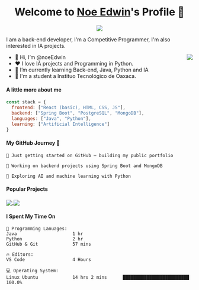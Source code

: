 <p align="center">
  <h1 align="center">Welcome to <a href="https://github.com/noeEdwin">Noe Edwin</a>'s Profile 👋</h1>
</p>
<p align="center">
  <a align="center" href="https://github.com/DenverCoder1/readme-typing-svg"><img src="https://readme-typing-svg.herokuapp.com?&font=IBM+Plex+Sans&color=F72EE2&size=25&lines=Welcome+to+my+GitHub+Profile!;I'm+a+Back+end+developer;I'm+a+competitive+programmer;" /></a>
</p>
<p>I am a back-end developer, I'm a Competitive Programmer, I'm also interested in IA projects.</p>
<img align="right" src="https://media.giphy.com/media/M9gbBd9nbDrOTu1Mqx/giphy.gif">
<ul>
  <li>👋 Hi, I’m @noeEdwin</li>
  <li>❤️ I love IA projects and Programming in Python.</li>
  <li>🌱 I’m currently learning Back-end, Java, Python and IA</li>
  <li>💼 I'm a student a Instituo Tecnológico de Oaxaca.</li>
</ul>

#### A little more about me
```javascript
const stack = {
  frontend: ["React (basic), HTML, CSS, JS"],
  backend: ["Spring Boot", "PostgreSQL", "MongoDB"],
  languages: ["Java", "Python"],
  learning: ["Artificial Intelligence"]
}
```

#### My GitHub Journey :rocket:

    🌱 Just getting started on GitHub – building my public portfolio

    🔧 Working on backend projects using Spring Boot and MongoDB

    🤖 Exploring AI and machine learning with Python


#### Popular Projects
<a href="https://github.com/noeEdwin/Tic-Tac-Toe">
  <!-- Change the `github-readme-stats.anuraghazra1.vercel.app` to `github-readme-stats.vercel.app`  -->
  <img align="center" src="https://github-readme-stats.anuraghazra1.vercel.app/api/pin/?username=noeEDwin&repo=Tic-Tac-Toe&theme=onedark" />
</a>    
<a href="https://github.com/noeEdwin/Minesweeper">
  <!-- Change the `github-readme-stats.anuraghazra1.vercel.app` to `github-readme-stats.vercel.app`  -->
  <img align="center" src="https://github-readme-stats.anuraghazra1.vercel.app/api/pin/?username=noeEdwin&repo=Minesweeper&theme=onedark"/>
</a>



#### I Spent My Time On
```text
💬 Programming Lanuages:
Java                     1 hr     
Python                   2 hr          
GitHub & Git             57 mins            

🔥 Editors:
VS Code                  4 Hours         

💻 Operating System:
Linux Ubuntu             14 hrs 2 mins      █████████████████████████   100.0%
```

